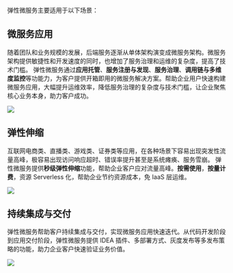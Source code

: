 ﻿弹性微服务主要适用于以下场景：

## 微服务应用

随着团队和业务规模的发展，后端服务逐渐从单体架构演变成微服务架构。微服务架构提供敏捷性和开发速度的同时，也增加了服务治理和运维的复杂度，提高了技术门槛。
弹性微服务通过**应用托管**、**服务注册与发现**、**服务治理**、**调用链与多维度监控**等功能力，为客户提供开箱即用的微服务解决方案。帮助企业用户快速构建微服务应用，大幅提升运维效率，降低服务治理的复杂度与技术门槛，让企业聚焦核心业务本身，助力客户成功。

![](https://main.qcloudimg.com/raw/7110d4334d2fd3ae7b7566f005ce8e82.svg)

## 弹性伸缩

互联网电商类、直播类、游戏类、证券类等应用，在各种场景下容易出现突发性流量高峰，极容易出现访问响应超时、错误率提升甚至是系统瘫痪、服务雪崩。
弹性微服务提供**秒级弹性伸缩**功能，帮助企业客户应对流量高峰。**按需使用**，**按量计费**，资源 Serverless 化，帮助企业节约资源成本，免 IaaS 层运维。

![](https://main.qcloudimg.com/raw/459dd85b375b21e7c815bd6ae85216cd.svg)

## 持续集成与交付

弹性微服务帮助客户持续集成与交付，实现微服务应用快速迭代。从代码开发阶段到应用交付阶段，弹性微服务提供  IDEA 插件、多部署方式、灰度发布等多发布策略的功能，助力企业客户快速验证业务价值。

![](https://main.qcloudimg.com/raw/46006bcfddaec370749ca12a0a6a0f73.svg)